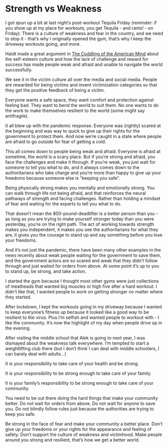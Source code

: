 # Strength vs Weakness

I got spun up a bit at last night’s post-workout Tequila Friday (reminder: if you show up at my place for workouts, you get Tequila - and rants! - on Friday): There is a culture of weakness and fear in the country, and we need to stop it - that’s why I originally opened the gym, that’s why I keep the driveway workouts going, and more.

Haidt made a great argument in [The Coddling of the American Mind](https://www.amazon.com/Coddling-American-Mind-Intentions-Generation/dp/0735224897) about the self-esteem culture and how the lack of challenge and reward for success has made people weak and afraid and unable to navigate the world successfully.

We see it in the victim culture all over the media and social media. People are rewarded for being victims and invent victimization categories so that they get the positive feedback of being a victim.

Everyone wants a safe space, they want comfort and protection against feeling bad. They want to bend the world to suit them. No one wants to do the work to make themselves resilient to the world (some might say antifragile).

It all blew up with the pandemic response. Everyone was (rightly) scared at the beginning and was way to quick to give up their rights for the government to protect them. And now we’re caught in a state where people are afraid to go outside for fear of getting a cold.

This all comes down to people being weak and afraid. Everyone is afraid at sometime, the world is a scary place. But if you’re strong and afraid, you face the challenges and make it through. If you’re weak, you just wait for someone to tell you what to do, and it always comes down to the authoritarians who take charge and you’re more than happy to give up your freedoms because someone else is “keeping you safe”.

Being physically strong makes you mentally and emotionally strong. You can walk through life not being afraid, and that reinforces the neural pathways of strength and facing challenges. Rather than holding a mindset of fear and waiting for the experts to tell you what to do.

That doesn’t mean the 800-pound-deadlifter is a better person than you - as long as you are trying to make yourself stronger today than you were yesterday, you’re on the right path. The act of working towards strength makes you independent, it makes you see the authoritarians for what they are, it gives you the courage to stand up and say something before you lose your freedoms.

And it’s not just the pandemic, there have been many other examples in the news recently about weak people waiting for the government to save them, and the government actors are so scared and weak that they didn’t follow through and just waited for orders from above. At some point it’s up to you to stand up, be strong, and take action.

I started the gym because I thought most other gyms were just collections of meatheads that wanted big muscles or high five after a hard workout. I didn’t like that, I wanted people to work on getting stronger no matter where they started.

After lockdown, I kept the workouts going in my driveway because I wanted to keep everyone’s fitness up because it looked like a good way to be resilient to the virus. Plus I’m selfish and wanted people to workout with - I like the community. It’s now the highlight of my day when people drive up in the evening.

After visiting the middle school that Alek is going to next year, I was dismayed about the weakness talk everywhere. I’m tempted to start a weightlifting club there (but I don’t think I can deal with middle schoolers, I can barely deal with adults…)

It is your responsibility to take care of your health and be strong.

It is your responsibility to be strong enough to take care of your family.

It is your family’s responsibility to be strong enough to take care of your community.

You need to be out there doing the hard things that make your community better. Do not wait for orders from above. Do not wait for anyone to save you. Do not blindly follow rules just because the authorities are trying to keep you safe.

Be strong in the face of fear and make your community a better place. Don’t give up your freedoms or your rights for the appearance and feeling of safety. Don’t support the culture of weakness and victimhood. Make people around you strong and resilient, that’s how we get a better world.